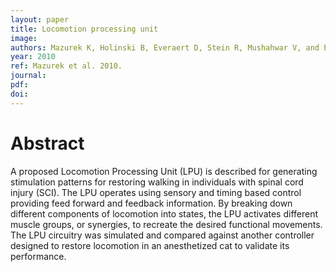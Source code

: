 ```yaml
---
layout: paper
title: Locomotion processing unit
image:
authors: Mazurek K, Holinski B, Everaert D, Stein R, Mushahwar V, and Etienne-Cummings R.
year: 2010
ref: Mazurek et al. 2010.
journal:
pdf:
doi:
---
```


# Abstract
A proposed Locomotion Processing Unit (LPU) is described for generating stimulation patterns for restoring walking in individuals with spinal cord injury (SCI). The LPU operates using sensory and timing based control providing feed forward and feedback information. By breaking down different components of locomotion into states, the LPU activates different muscle groups, or synergies, to recreate the desired functional movements. The LPU circuitry was simulated and compared against another controller designed to restore locomotion in an anesthetized cat to validate its performance.
